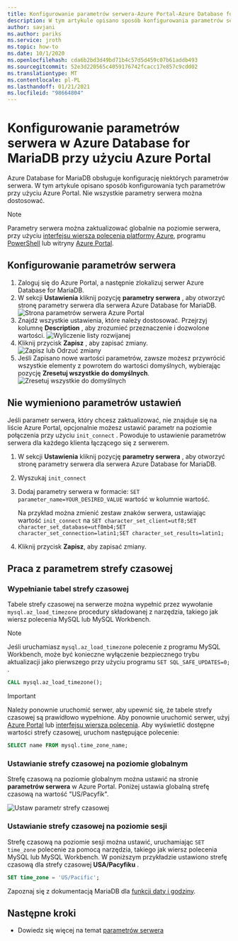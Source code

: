 ```yaml
---
title: Konfigurowanie parametrów serwera-Azure Portal-Azure Database for MariaDB
description: W tym artykule opisano sposób konfigurowania parametrów serwera MariaDB w Azure Database for MariaDB przy użyciu Azure Portal.
author: savjani
ms.author: pariks
ms.service: jroth
ms.topic: how-to
ms.date: 10/1/2020
ms.openlocfilehash: cda6b2bd3d49bd71b4c57d5d459c07b61addb493
ms.sourcegitcommit: 52e3d220565c4059176742fcacc17e857c9cdd02
ms.translationtype: MT
ms.contentlocale: pl-PL
ms.lasthandoff: 01/21/2021
ms.locfileid: "98664804"
---
```

# <a name="configure-server-parameters-in-azure-database-for-mariadb-using-the-azure-portal"></a>Konfigurowanie parametrów serwera w Azure Database for MariaDB przy użyciu Azure Portal

Azure Database for MariaDB obsługuje konfigurację niektórych parametrów serwera. W tym artykule opisano sposób konfigurowania tych parametrów przy użyciu Azure Portal. Nie wszystkie parametry serwera można dostosować.

>[!Note]
> Parametry serwera można zaktualizować globalnie na poziomie serwera, przy użyciu [interfejsu wiersza polecenia platformy Azure](./howto-configure-server-parameters-cli.md), programu [PowerShell](./howto-configure-server-parameters-using-powershell.md) lub witryny [Azure Portal](./howto-server-parameters.md).

## <a name="configure-server-parameters"></a>Konfigurowanie parametrów serwera

1. Zaloguj się do Azure Portal, a następnie zlokalizuj serwer Azure Database for MariaDB.
2. W sekcji **Ustawienia** kliknij pozycję **parametry serwera** , aby otworzyć stronę parametry serwera dla serwera Azure Database for MariaDB.
![Strona parametrów serwera Azure Portal](./media/howto-server-parameters/azure-portal-server-parameters.png)
3. Znajdź wszystkie ustawienia, które należy dostosować. Przejrzyj kolumnę **Description** , aby zrozumieć przeznaczenie i dozwolone wartości.
![Wyliczenie listy rozwijanej](./media/howto-server-parameters/3-toggle_parameter.png)
4. Kliknij przycisk  **Zapisz** , aby zapisać zmiany.
![Zapisz lub Odrzuć zmiany](./media/howto-server-parameters/4-save_parameters.png)
5. Jeśli Zapisano nowe wartości parametrów, zawsze możesz przywrócić wszystkie elementy z powrotem do wartości domyślnych, wybierając pozycję **Zresetuj wszystkie do domyślnych**.
![Zresetuj wszystkie do domyślnych](./media/howto-server-parameters/5-reset_parameters.png)

## <a name="setting-parameters-not-listed"></a>Nie wymieniono parametrów ustawień

Jeśli parametr serwera, który chcesz zaktualizować, nie znajduje się na liście Azure Portal, opcjonalnie możesz ustawić parametr na poziomie połączenia przy użyciu `init_connect` . Powoduje to ustawienie parametrów serwera dla każdego klienta łączącego się z serwerem. 

1. W sekcji **Ustawienia** kliknij pozycję **parametry serwera** , aby otworzyć stronę parametry serwera dla serwera Azure Database for MariaDB.
2. Wyszukaj `init_connect`
3. Dodaj parametry serwera w formacie: `SET parameter_name=YOUR_DESIRED_VALUE` wartość w kolumnie wartość.

    Na przykład można zmienić zestaw znaków serwera, ustawiając wartość `init_connect` na `SET character_set_client=utf8;SET character_set_database=utf8mb4;SET character_set_connection=latin1;SET character_set_results=latin1;`
4. Kliknij przycisk **Zapisz**, aby zapisać zmiany.

## <a name="working-with-the-time-zone-parameter"></a>Praca z parametrem strefy czasowej

### <a name="populating-the-time-zone-tables"></a>Wypełnianie tabel strefy czasowej

Tabele strefy czasowej na serwerze można wypełnić przez wywołanie `mysql.az_load_timezone` procedury składowanej z narzędzia, takiego jak wiersz polecenia MySQL lub MySQL Workbench.

> [!NOTE]
> Jeśli uruchamiasz `mysql.az_load_timezone` polecenie z programu MySQL Workbench, może być konieczne wyłączenie bezpiecznego trybu aktualizacji jako pierwszego przy użyciu programu `SET SQL_SAFE_UPDATES=0;` .

```sql
CALL mysql.az_load_timezone();
```

> [!IMPORTANT]
> Należy ponownie uruchomić serwer, aby upewnić się, że tabele strefy czasowej są prawidłowo wypełnione. Aby ponownie uruchomić serwer, użyj [Azure Portal](howto-restart-server-portal.md) lub [interfejsu wiersza polecenia](howto-restart-server-cli.md).
Aby wyświetlić dostępne wartości strefy czasowej, uruchom następujące polecenie:

```sql
SELECT name FROM mysql.time_zone_name;
```

### <a name="setting-the-global-level-time-zone"></a>Ustawianie strefy czasowej na poziomie globalnym

Strefę czasową na poziomie globalnym można ustawić na stronie **parametrów serwera** w Azure Portal. Poniżej ustawia globalną strefę czasową na wartość "US/Pacyfik".

![Ustaw parametr strefy czasowej](./media/howto-server-parameters/timezone.png)

### <a name="setting-the-session-level-time-zone"></a>Ustawianie strefy czasowej na poziomie sesji

Strefę czasową na poziomie sesji można ustawić, uruchamiając `SET time_zone` polecenie za pomocą narzędzia, takiego jak wiersz polecenia MySQL lub MySQL Workbench. W poniższym przykładzie ustawiono strefę czasową dla strefy czasowej **USA/Pacyfiku** .

```sql
SET time_zone = 'US/Pacific';
```

Zapoznaj się z dokumentacją MariaDB dla [funkcji daty i godziny](https://mariadb.com/kb/en/library/convert_tz/).

## <a name="next-steps"></a>Następne kroki

- Dowiedz się więcej na temat [parametrów serwera](concepts-server-parameters.md)
